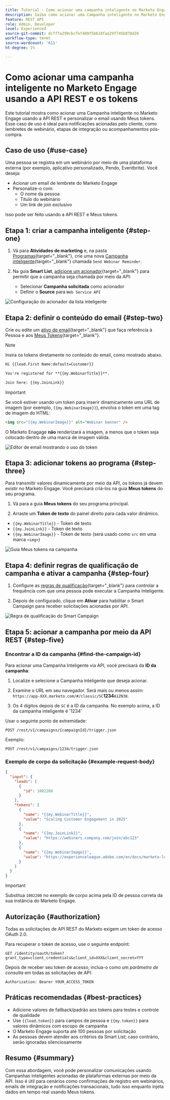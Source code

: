 ```yaml
---
title: Tutorial - Como acionar uma campanha inteligente no Marketo Engage usando a API REST e tokens
description: Saiba como acionar uma Campanha inteligente no Marketo Engage usando a API REST e personalizar o email usando Meus tokens.
feature: REST API
role: Admin, Developer
level: Experienced
source-git-commit: dcfffa299cbcfef489f5b618fae29f745b878d26
workflow-type: tm+mt
source-wordcount: '611'
ht-degree: 1%

---
```


# Como acionar uma campanha inteligente no Marketo Engage usando a API REST e os tokens

Este tutorial mostra como acionar uma Campanha inteligente no Marketo Engage usando a API REST e personalizar o email usando Meus tokens. Esse caso de uso é ideal para notificações acionadas pelo cliente, como lembretes de webinário, etapas de integração ou acompanhamentos pós-compra.

## Caso de uso {#use-case}

Uma pessoa se registra em um webinário por meio de uma plataforma externa (por exemplo, aplicativo personalizado, Pendo, Eventbrite). Você deseja:

* Acionar um email de lembrete do Marketo Engage
* Personalize-o com:
   * O nome da pessoa
   * Título do webinário
   * Um link de join exclusivo

Isso pode ser feito usando a API REST e Meus tokens.

## Etapa 1: criar a campanha inteligente {#step-one}

1. Vá para **Atividades de marketing** e, na pasta [Programas](https://experienceleague.adobe.com/en/docs/marketo/using/product-docs/core-marketo-concepts/programs/creating-programs/understanding-programs){target="_blank"}, crie uma nova [Campanha inteligente](https://experienceleague.adobe.com/en/docs/marketo/using/product-docs/core-marketo-concepts/smart-campaigns/understanding-smart-campaigns){target="_blank"} chamada `Send Webinar Reminder`.

1. Na guia **Smart List**, [adicione um acionador](https://experienceleague.adobe.com/en/docs/marketo/using/product-docs/core-marketo-concepts/smart-campaigns/creating-a-smart-campaign/define-smart-list-for-smart-campaign-trigger){target="_blank"} para permitir que a campanha seja chamada por meio da API:

   * Selecionar **Campanha solicitada** como acionador
   * Definir o **Source** para `Web Service API`

![Configuração do acionador da lista inteligente](assets/trigger-smart-campaign-rest-api-1.png)

## Etapa 2: definir o conteúdo do email {#step-two}

Crie ou edite um [ativo de email](https://experienceleague.adobe.com/en/docs/marketo-developer/marketo/rest/assets/emails){target="_blank"} que faça referência à Pessoa e aos [Meus Tokens](https://experienceleague.adobe.com/en/docs/marketo/using/product-docs/core-marketo-concepts/programs/tokens/managing-my-tokens){target="_blank"}.

>[!NOTE]
>
>Insira os tokens diretamente no conteúdo do email, como mostrado abaixo.

```html
Hi {{lead.First Name:default=Customer}}

You're registered for **{{my.WebinarTitle}}**.

Join here: {{my.JoinLink}}
```

>[!IMPORTANT]
>
>Se você estiver usando um token para inserir dinamicamente uma URL de imagem (por exemplo, `{{my.WebinarImage}}`), envolva o token em uma tag de imagem do HTML:
>
> ```html
> <img src="{{my.WebinarImage}}" alt="Webinar banner" />
> ```
>
>O Marketo Enagage **não** renderizará a imagem, a menos que o token seja colocado dentro de uma marca de imagem válida.

![Editor de email mostrando o uso do token](assets/trigger-smart-campaign-rest-api-2.png)

## Etapa 3: adicionar tokens ao programa {#step-three}

Para transmitir valores dinamicamente por meio da API, os tokens já devem existir no Marketo Engage. Você precisará criá-los na guia **Meus tokens** do seu programa.

1. Vá para a guia **Meus tokens** do seu programa principal.

2. Arraste um **Token de texto** do painel direito para cada valor dinâmico.

* `{{my.WebinarTitle}}` - Token de texto
* `{{my.JoinLink}}` - Token de texto
* `{{my.WebinarImage}}` - Token de texto (será usado como `src` em uma marca `<img>`)

![Guia Meus tokens na campanha](assets/trigger-smart-campaign-rest-api-3.png)

## Etapa 4: definir regras de qualificação de campanha e ativar a campanha {#step-four}

1. Configure as [regras de qualificação](https://experienceleague.adobe.com/en/docs/marketo/using/product-docs/core-marketo-concepts/smart-campaigns/using-smart-campaigns/edit-qualification-rules-in-a-smart-campaign){target="_blank"} para controlar a frequência com que uma pessoa pode executar a Campanha Inteligente.

1. Depois de configurado, clique em **Ativar** para habilitar o Smart Campaign para receber solicitações acionadas por API.

![Regra de qualificação do Smart Campaign](assets/trigger-smart-campaign-rest-api-4.png)

## Etapa 5: acionar a campanha por meio da API REST {#step-five}

### Encontrar a ID da campanha {#find-the-campaign-id}

Para acionar uma Campanha Inteligente via API, você precisará da **ID da campanha**:

1. Localize e selecione a Campanha inteligente que deseja acionar.

1. Examine o URL em seu navegador. Será mais ou menos assim: `https://app-XXX.marketo.com/#/classic/SC`**1234**`A1ZN38`.

1. Os 4 dígitos depois de `SC` é a ID da campanha. No exemplo acima, a ID da campanha inteligente é &#39;1234&#39;

Usar o seguinte ponto de extremidade:

```
POST /rest/v1/campaigns/{campaignId}/trigger.json
```

Exemplo:

```
POST /rest/v1/campaigns/1234/trigger.json
```

### Exemplo de corpo da solicitação {#example-request-body}

```json
{
  "input": {
    "leads": [
      {
        "id": 1002200
      }
    ],
    "tokens": [
      {
        "name": "{{my.WebinarTitle}}",
        "value": "Scaling Customer Engagement in 2025"
      },
      {
        "name": "{{my.JoinLink}}",
        "value": "https://webinars.company.com/join/abc123"
      },
      {
        "name": "{{my.WebinarImage}}",
        "value": "https://experienceleague.adobe.com/en/docs/marketo-learn/tutorials/events/media_1c6f338a518ada11550084c8ab3a6bbf554ff6eac.jpeg"
      }
    ]
  }
}
```

>[!IMPORTANT]
>
>Substitua `1002200` no exemplo de corpo acima pela ID de pessoa correta da sua instância do Marketo Engage.

## Autorização {#authorization}

Todas as solicitações de API REST do Marketo exigem um token de acesso OAuth 2.0.

Para recuperar o token de acesso, use o seguinte endpoint:

```
GET /identity/oauth/token?grant_type=client_credentials&client_id=XXX&client_secret=YYY
```

Depois de receber seu token de acesso, inclua-o como um _parâmetro de consulta_ em todas as solicitações de API:

```
Authorization: Bearer YOUR_ACCESS_TOKEN
```

## Práticas recomendadas {#best-practices}

* Adicione valores de fallback/padrão aos tokens para testes e controle de qualidade
* Use `{{lead.token}}` para campos de pessoa e `{{my.token}}` para valores dinâmicos com escopo de campanha
* O Marketo Engage suporta até 100 pessoas por solicitação
* As pessoas devem atender aos critérios da Smart List; caso contrário, serão ignoradas silenciosamente

## Resumo {#summary}

Com essa abordagem, você pode personalizar comunicações usando Campanhas inteligentes acionadas de plataformas externas por meio da API. Isso é útil para cenários como confirmações de registro em webinários, emails de integração e notificações transacionais, tudo isso enquanto injeta dados em tempo real usando Meus tokens.

